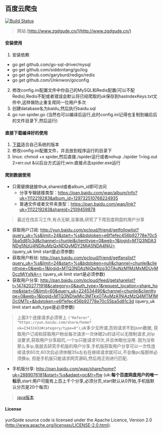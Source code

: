 百度云爬虫
-----
[![Build Status](https://travis-ci.org/gudegg/yunSpider.svg?branch=user_conf)](https://travis-ci.org/gudegg/yunSpider)
> 网站:[http://www.zgdgude.cn/](http://www.zgdgude.cn/)

#### 安装使用

1. 安装依赖
  * go get github.com/go-sql-driver/mysql
  * go get github.com/siddontang/go/log
  * go get github.com/garyburd/redigo/redis
  * go get github.com/Unknwon/goconfig
2. 修改config.ini配置文件中你自己的MySQL和Redis配置(可以不配Redis),Redis不配或者错误会默认将已经爬取的uk保存到hasIndexKeys.txt文件中,这样做防止重复爬同一位用户多次
3. 创建database名为baidu,然后执行baidu.sql
4. go run spider.go (当然也可以编译后运行,此时config.ini记得也复制到编后后的文件目录下,然后运行)

    
#### 直接下载编译好的使用
1. [下载](https://github.com/gudegg/yunSpider/releases)适合自己系统的版本
2. 修改config.ini配置文件，并且放到程序运行的目录下
3. linux: chmod +x spider,然后直接./spider运行或者nohup ./spider 1>log.out 2>err.out &以后台方式运行;win:直接点击spider.exe运行

#### 爬到数据使用
- 只需替换链接中uk,shareid或者album_id即可访问
    * 分享专辑链接类型：https://pan.baidu.com/wap/album/info?uk=1112219283&album_id=129732510768224935
    * 普通文件或者文件夹类型：https://pan.baidu.com/wap/link?uk=1112219283&shareid=2109459878
    
> 最近在找实习工作,有点无聊,没事搞,研究了下爬百度网盘的用户分享

- 获取用户订阅:
 http://yun.baidu.com/pcloud/friend/getfollowlist?query_uk=%s&limit=24&start=%s&bdstoken=e6f1efec456b92778e70c55ba5d81c3d&channel=chunlei&clienttype=0&web=1&logid=MTQ3NDA3NDg5NzU4NDAuMzQxNDQyMDY2MjA5NDA4NjU=  
    (query_uk limit start是必须参数)
- 获取用户粉丝: 
http://pan.baidu.com/pcloud/friend/getfanslist?query_uk=%s&limit=24&start=%s&bdstoken=null&channel=chunlei&clienttype=0&web=1&logid=MTQ3NDAzNjQwNzg3OTAuNzM1MzMxMDUyMDczMjYxNA==
    (query_uk limit start是必须参数)
- 获取用户分享: 
http://pan.baidu.com/pcloud/feed/getsharelist?t=1474202771918&category=0&auth_type=1&request_location=share_home&start=0&limit=60&query_uk=224534490&channel=chunlei&clienttype=0&web=1&logid=MTQ3NDIwMjc3MTkxOTAuMzA1NjAzMzQ4MTM1MDc0MTc=&bdstoken=e6f1efec456b92778e70c55ba5d81c3d
    (query_uk limit start auth_type是必须参数)

 
> 上面3个连接请求必须带上 `("Referer", "https://yun.baidu.com/share/home?uk=23432432#category/type=0")`,uk多少无所谓,否则请求不到json数据,
获取用户订阅和获取用户粉丝每次请求一次休眠2s的话可以无限制请求,对ip没要求,获取用户分享超坑,一个ip只能请求10次,并且休眠也没用.
因为没有那么多ip,我就去研究手机版的用户分享,手机版获取用户分享可以一次性连续请求60次,60次后必须休眠35s左右在继续请求就可以,不会像pc版那样必须换ip,
但是手机版只能请求网页源码,然后用正则进行匹配.

- 手机版分享:
 http://pan.baidu.com/wap/share/home?uk=2889076181&start=%s&adapt=pc&fr=ftw (uk:**每个百度网盘用户的唯一标示**,start:用户可能有上百上千个分享,必须分页,start默认从0开始,手机版默认分页是20个每页)
 

 
 > [java版本](http://zhangguodong.me/2016/09/18/%E7%88%AC%E5%8F%96%E7%99%BE%E5%BA%A6%E7%BD%91%E7%9B%98%E7%94%A8%E6%88%B7%E5%88%86%E4%BA%AB/)
 
#### License

yunSpide source code is licensed under the Apache Licence, Version 2.0 (http://www.apache.org/licenses/LICENSE-2.0.html).
